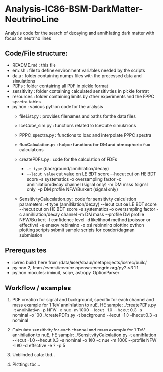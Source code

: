 # Analysis-IC86-BSM-DarkMatter-NeutrinoLine
Analysis code for the search of decaying and annihilating dark matter with focus on neutrino lines

## Code/File structure:

- README.md : this file
- env.sh : file to define environment variables needed by the scripts
- data : folder containing numpy files with the processed data and simulations
- PDFs : folder containing all PDF in pickle format
- sensitivity : folder containing calculated sensitivities in pickle format
- resources : folder containing limits by other experiments and the PPPC spectra tables
- python : various python code for the analysis
  - fileList.py : provides filenames and paths for the data files
  - IceCube_sim.py : functions related to IceCube simulations
  - PPPC_spectra.py : functions to load and interpolate PPPC spectra 
  - fluxCalculation.py : helper functions for DM and atmospheric flux calculations
  - createPDFs.py : code for the calculation of PDFs
    - `-t type` (background/annihilation/decay)
    - `--lecut value` cut value on LE BDT score
    --hecut cut on HE BDT score
    -s systematics
    -o oversampling factor
    -c annihilation/decay channel (signal only)
    -m DM mass (signal only)
    -p DM profile NFW/Burkert (signal only)
    
  - SensitivityCalucalation.py : code for sensitivity calculation
  	                                parameters:
						-t type (annihilation/decay)
						--lecut cut on LE BDT score
						--hecut cut on HE BDT score
						-s systematics
						-o oversampling factor
						-c annihilation/decay channel
						-m DM mass
						--profile DM profile NFW/Burkert
						-l confidence level
						-d likelihood method (poisson or effective)
						-e energy rebinning
						-p psi rebinning
plotting				python plotting scripts
submit					sample scripts for condor/dagman submission


## Prerequisites

- icerec build, here from /data/user/sbaur/metaprojects/icerec/build/
- python 2, from /cvmfs/icecube.opensciencegrid.org/py2-v3.1.1
- python modules: iminuit, scipy, astropy, OptionParser

## Workflow / examples

1) PDF creation for signal and background, specific for each channel and mass
   example for 1 TeV annihilation to nuE, HE sample:
		./createPDFs.py -t annihilation -p NFW -c nue -m 1000 --lecut -1.0 --hecut 0.3 -s nominal -o 100
		./createPDFs.py -t background --lecut -1.0 -lhecut 0.3 -s nominal

2) Calculate sensitivity for each channel and mass
   example for 1 TeV annihilation to nuE, HE sample:
		./SensitivityCalculation.py -t annihilation --lecut -1.0 --hecut 0.3 -s nominal -o 100 -c nue -m 1000 --profile NFW -l 90 -d effective -e 2 -p 5

3) Unblinded data:
   tbd...

4) Plotting:
   tbd...

